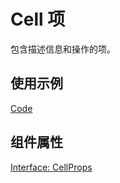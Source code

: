 # Cell 项

包含描述信息和操作的项。

## 使用示例

[Code](./demo/index.tsx)

## 组件属性

[Interface: CellProps](./Cell.tsx)
